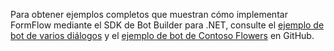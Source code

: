 Para obtener ejemplos completos que muestran cómo implementar FormFlow mediante el SDK de Bot Builder para .NET, consulte el <a href="https://aka.ms/v3-cs-core-multiDialogs" target="_blank">ejemplo de bot de varios diálogos</a> y el <a href="https://aka.ms/v3-cs-demo-contosoFlowers" target="_blank">ejemplo de bot de Contoso Flowers</a> en GitHub.

